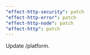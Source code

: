 ```yaml
---
"effect-http-security": patch
"effect-http-error": patch
"effect-http-node": patch
"effect-http": patch
---
```


Update /platform.
